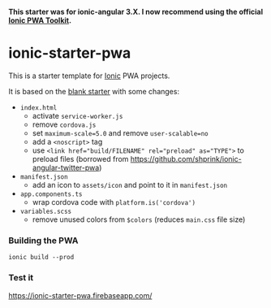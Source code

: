 **This starter was for ionic-angular 3.X. I now recommend using the official [Ionic PWA Toolkit](https://github.com/ionic-team/ionic-pwa-toolkit).**

# ionic-starter-pwa

This is a starter template for [Ionic](http://ionicframework.com/docs/) PWA projects.

It is based on the [blank starter](https://github.com/ionic-team/ionic2-starter-blank) with some changes:

* `index.html`
    * activate `service-worker.js`
    * remove `cordova.js`
    * set `maximum-scale=5.0` and remove `user-scalable=no`
    * add a `<noscript>` tag
    * use `<link href="build/FILENAME" rel="preload" as="TYPE">` to preload files (borrowed from https://github.com/shprink/ionic-angular-twitter-pwa)
* `manifest.json`
    * add an icon to `assets/icon` and point to it in `manifest.json`
* `app.components.ts`
    * wrap cordova code with `platform.is('cordova')`
* `variables.scss`
    * remove unused colors from `$colors` (reduces `main.css` file size)

### Building the PWA
```
ionic build --prod
```

### Test it

https://ionic-starter-pwa.firebaseapp.com/

